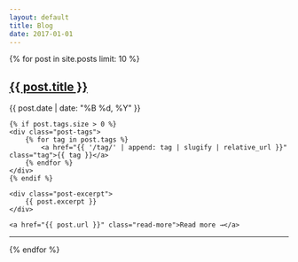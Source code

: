 ```yaml
---
layout: default
title: Blog
date: 2017-01-01
---
```


{% for post in site.posts limit: 10 %}
<article class="post-preview">
    <h2><a href="{{ post.url }}">{{ post.title }}</a></h2>
    <p class="post-date">{{ post.date | date: "%B %d, %Y" }}</p>
    
    {% if post.tags.size > 0 %}
    <div class="post-tags">
        {% for tag in post.tags %}
            <a href="{{ '/tag/' | append: tag | slugify | relative_url }}" class="tag">{{ tag }}</a>
        {% endfor %}
    </div>
    {% endif %}
    
    <div class="post-excerpt">
        {{ post.excerpt }}
    </div>
    
    <a href="{{ post.url }}" class="read-more">Read more →</a>
</article>

<hr>
{% endfor %}